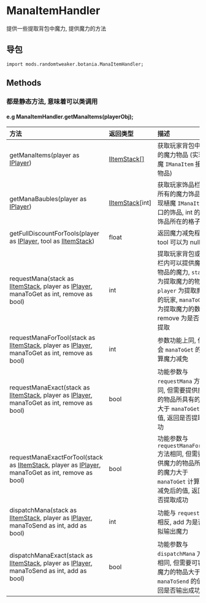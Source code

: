 # ManaItemHandler

提供一些提取背包中魔力, 提供魔力的方法

## 导包

```zenscript
import mods.randomtweaker.botania.ManaItemHandler;
```

## Methods

### 都是静态方法, 意味着可以类调用

#### e.g ManaItemHandler.getManaItems(playerObj);

| 方法 | 返回类型 | 描述 |
| :---- | :---- | :---- |
| getManaItems(player as [IPlayer](https://docs.blamejared.com/1.12/en/Vanilla/Players/IPlayer/)) | [IItemStack[]](https://docs.blamejared.com/1.12/en/Vanilla/Items/IItemStack/) | 获取玩家背包中所有的魔力物品 (实现植魔 `IManaItem` 接口的物品) |
| getManaBaubles(player as [IPlayer](https://docs.blamejared.com/1.12/en/Vanilla/Players/IPlayer/)) | [IItemStack](https://docs.blamejared.com/1.12/en/Vanilla/Items/IItemStack/)[int] | 获取玩家饰品栏内的所有的魔力饰品 (实现植魔 `IManaItem` 接口的饰品, int 的值为饰品所在的格子数) |
| getFullDiscountForTools(player as [IPlayer](https://docs.blamejared.com/1.12/en/Vanilla/Players/IPlayer/), tool as [IItemStack](https://docs.blamejared.com/1.12/en/Vanilla/Items/IItemStack/)) | float | 返回魔力减免程度, tool 可以为 null |
| requestMana(stack as [IItemStack](https://docs.blamejared.com/1.12/en/Vanilla/Items/IItemStack/), player as [IPlayer](https://docs.blamejared.com/1.12/en/Vanilla/Players/IPlayer/), manaToGet as int, remove as bool) | int | 提取玩家背包或饰品栏内可以提供魔力的物品的魔力, `stack` 为提取魔力的物品, `player` 为提取魔力的玩家, `manaToGet` 为提取魔力的数量, remove 为是否模拟提取 |
| requestManaForTool(stack as [IItemStack](https://docs.blamejared.com/1.12/en/Vanilla/Items/IItemStack/), player as [IPlayer](https://docs.blamejared.com/1.12/en/Vanilla/Players/IPlayer/), manaToGet as int, remove as bool) | int | 参数功能上同, 但是会 `manaToGet` 的值计算魔力减免 |
| requestManaExact(stack as [IItemStack](https://docs.blamejared.com/1.12/en/Vanilla/Items/IItemStack/), player as [IPlayer](https://docs.blamejared.com/1.12/en/Vanilla/Players/IPlayer/), manaToGet as int, remove as bool) | bool | 功能参数与 `requestMana` 方法相同, 但需要提供魔力的物品所具有的魔力大于 `manaToGet` 的值, 返回是否提取成功 |
| requestManaExactForTool(stack as [IItemStack](https://docs.blamejared.com/1.12/en/Vanilla/Items/IItemStack/), player as [IPlayer](https://docs.blamejared.com/1.12/en/Vanilla/Players/IPlayer/), manaToGet as int, remove as bool) | bool | 功能参数与 `requestManaForTool` 方法相同, 但需要提供魔力的物品所具有的魔力大于 `manaToGet` 计算魔力减免后的值, 返回是否提取成功 |
| dispatchMana(stack as [IItemStack](https://docs.blamejared.com/1.12/en/Vanilla/Items/IItemStack/), player as [IPlayer](https://docs.blamejared.com/1.12/en/Vanilla/Players/IPlayer/), manaToSend as int, add as bool) | int | 功能与 `requestMana` 相反, add 为是否模拟输出魔力 |
| dispatchManaExact(stack as [IItemStack](https://docs.blamejared.com/1.12/en/Vanilla/Items/IItemStack/), player as [IPlayer](https://docs.blamejared.com/1.12/en/Vanilla/Players/IPlayer/), manaToSend as int, add as bool) | bool | 功能参数与 `dispatchMana` 方法相同, 但需要可容纳魔力的物品大于 `manaToSend` 的值, 返回是否输出成功 |
